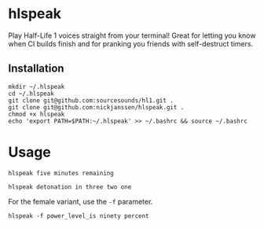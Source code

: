 # hlspeak

Play Half-Life 1 voices straight from your terminal! Great for letting you know when CI builds finish and for pranking you friends with self-destruct timers.

## Installation
```
mkdir ~/.hlspeak
cd ~/.hlspeak
git clone git@github.com:sourcesounds/hl1.git .
git clone git@github.com:nickjanssen/hlspeak.git .
chmod +x hlspeak
echo 'export PATH=$PATH:~/.hlspeak' >> ~/.bashrc && source ~/.bashrc
```

# Usage

```
hlspeak five minutes remaining
```

```
hlspeak detonation in three two one
```

For the female variant, use the `-f` parameter.

```
hlspeak -f power_level_is ninety percent
```
